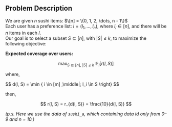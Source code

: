 ## Problem Description

We are given $n$ sushi items: $\[n] = \{0, 1, 2, \dots, n - 1\}$  
Each user has a preference list: $l = (l_1, ..., l_n)$, where $l_i \in [n]$, and there will be $n$ items in each $l$.  
Our goal is to select a subset $S \subseteq [n]$, with $|S| \leq k$, to maximize the following objective:  

**Expected coverage over users:**

$$
\max_{S \subseteq [n],\ |S| \leq k} \ \mathbb{E}_{l} [ r(l, S) ]
$$

where,  

$$
d(l, S) = \min { i \in [m] \;\middle|\; l_i \in S \right\}
$$

then,  

$$
r(l, S) = r_{d(l, S)} = \frac{10}{d(l, S)}
$$


*(p.s. Here we use the data of `sushi_a`, which containing data id only from 0–9 and n = 10.)*


